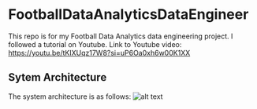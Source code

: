 # FootballDataAnalyticsDataEngineer
This repo is for my Football Data Analytics data engineering project. I followed a tutorial on Youtube.
Link to Youtube video: https://youtu.be/tKIXUqz17W8?si=uP6Oa0xh6w00K1XX

## Sytem Architecture
The system architecture is as follows:
![alt text](https://github.com/airscholar/FootballDataEngineering/blob/main/assets/system_architecture.png?raw=true)

